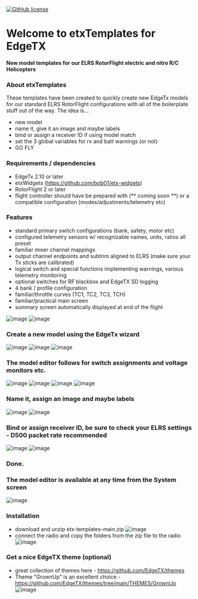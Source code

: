 [![GitHub license](https://img.shields.io/github/license/bob01/etxwidgets)](https://github.com/bob01/etxwidgets/main/LICENSE)


# Welcome to etxTemplates for EdgeTX
**New model templates for our ELRS RotorFlight electric and nitro R/C Helicopters**


### About etxTemplates
These templates have been created to quickly create new EdgeTx models for our standard ELRS RotorFlight configurations with all of the boilerplate stuff out of the way.
The idea is... 
- new model
- name it, give it an image and maybe labels
- bind or assign a receiver ID if using model match
- set the 3 global variables for rx and batt warnings (or not)
- GO FLY


### Requirements / dependencies
- EdgeTx 2.10 or later
- etxWidgets (https://github.com/bob01/etx-widgets)
- RotorFlight 2 or later
- flight controller should have be prepared with (** coming soon **) or a compatible configuration (modes/adjustments/telemetry etc) 


### Features
- standard primary switch configurations (bank, safety, motor etc)
- configured telemetry sensors w/ recognizable names, units, ratios all preset
- familiar mixer channel mappings
- output channel endpoints and subtrim aligned to ELRS (make sure your Tx sticks are calibrated)
- logical switch and special functions implementing warnings, various telemetry monitoring
- optional switches for RF blackbox and EdgeTX SD logging
- 4 bank / profile configuration
- familiar/throttle curves (TC1, TC2, TC3, TCH)
- familiar/practical main screen
- summary screen automatically displayed at end of the flight

![image](https://github.com/bob01/etx-templates/assets/4014433/e3de3f75-3bfe-4d51-beb0-7e5cc5d416a8)
![image](https://github.com/bob01/etx-templates/assets/4014433/08a0e2b5-07ba-484d-a0e5-871c27d71239)


### Create a new model using the EdgeTx wizard
![image](https://github.com/bob01/etx-templates/assets/4014433/6c40cca2-ba6b-4722-999c-26699aa36c75)
![image](https://github.com/bob01/etx-templates/assets/4014433/bae4309c-cc97-40b4-a1c3-5140f3279bce)
![image](https://github.com/bob01/etx-templates/assets/4014433/6ffdf055-27d9-4dd0-953b-538d7bc42163)

### The model editor follows for switch assignments and voltage monitors etc.
![image](https://github.com/bob01/etx-templates/assets/4014433/88fe8555-9cd0-45d1-8669-36d80a40d10a)
![image](https://github.com/bob01/etx-templates/assets/4014433/6358c318-2860-4c05-913d-dbd148e2aa23)
![image](https://github.com/bob01/etx-templates/assets/4014433/f9e3993a-9a16-4611-856f-fa0473919ac9)
![image](https://github.com/bob01/etx-templates/assets/4014433/870b21cf-4010-4613-8f7d-001b4d13e6b0)

### Name it, assign an image and maybe labels
![image](https://github.com/bob01/etx-templates/assets/4014433/c6f8e435-302c-49ac-9518-682418419e97)
![image](https://github.com/bob01/etx-templates/assets/4014433/b006d0b8-7ac9-46e7-8009-eee194809676)

### Bind or assign receiver ID, be sure to check your ELRS settings - D500 packet rate recommended
![image](https://github.com/bob01/etx-templates/assets/4014433/3a12aeba-4a79-4b8d-9a39-4e1f0c40df98)
![image](https://github.com/bob01/etx-templates/assets/4014433/a85f8916-01f4-4b36-bb71-d6174ba2b0fe)
### Done.


### The model editor is available at any time from the System screen
![image](https://github.com/bob01/etx-templates/assets/4014433/80200453-a1ef-4417-b9ba-216b1281bcd4)


### Installation
- download and unzip etx-templates-main.zip
![image](https://github.com/bob01/etx-templates/assets/4014433/69cd2a87-3844-4c5a-bf65-9464440fab54)
- connect the radio and copy the folders from the zip file to the radio
![image](https://github.com/bob01/etx-templates/assets/4014433/0fe737ca-b2cb-466a-a2df-61bcda9d4252)


### Get a nice EdgeTX theme (optional)
- great collection of themes here - https://github.com/EdgeTX/themes
- Theme "GrownUp" is an excellent choice - https://github.com/EdgeTX/themes/tree/main/THEMES/GrownUp
![image](https://github.com/bob01/etx-templates/assets/4014433/118c2040-597c-4bcb-88f9-2ce8f5d2a827)




